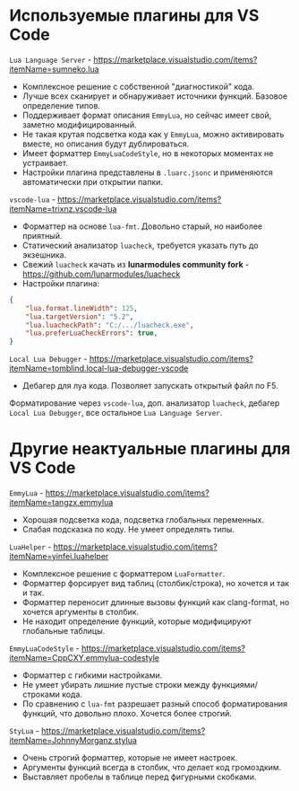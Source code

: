 
# Используемые плагины для VS Code

`Lua Language Server` - https://marketplace.visualstudio.com/items?itemName=sumneko.lua
- Комплексное решение с собственной "диагностикой" кода.
- Лучше всех сканирует и обнаруживает источники функций. Базовое определение типов.
- Поддерживает формат описания `EmmyLua`, но сейчас имеет свой, заметно модифицированный.
- Не такая крутая подсветка кода как у `EmmyLua`, можно активировать вместе, но описания будут дублироваться.
- Имеет форматтер `EmmyLuaCodeStyle`, но в некоторых моментах не устраивает.
- Настройки плагина представлены в `.luarc.jsonc` и применяются автоматически при открытии папки.

`vscode-lua` - https://marketplace.visualstudio.com/items?itemName=trixnz.vscode-lua
- Форматтер на основе `lua-fmt`. Довольно старый, но наиболее приятный.
- Статический анализатор `luacheck`, требуется указать путь до экзешника.
- Свежий `luacheck` качать из **lunarmodules community fork** - https://github.com/lunarmodules/luacheck
- Настройки плагина:
```json
{
	"lua.format.lineWidth": 125,
	"lua.targetVersion": "5.2",
	"lua.luacheckPath": "C:/.../luacheck.exe",
	"lua.preferLuaCheckErrors": true,
}
```

`Local Lua Debugger` - https://marketplace.visualstudio.com/items?itemName=tomblind.local-lua-debugger-vscode
- Дебагер для луа кода. Позволяет запускать открытый файл по F5.

Форматирование через `vscode-lua`, доп. анализатор `luacheck`, дебагер `Local Lua Debugger`, все остальное `Lua Language Server`.


# Другие неактуальные плагины для VS Code

`EmmyLua` - https://marketplace.visualstudio.com/items?itemName=tangzx.emmylua
- Хорошая подсветка кода, подсветка глобальных переменных.
- Слабая подсказка по коду. Не умеет определять типы.

`LuaHelper` - https://marketplace.visualstudio.com/items?itemName=yinfei.luahelper
- Комплексное решение с форматтером `LuaFormatter`.
- Форматтер форсирует вид таблиц (столбик/строка), но хочется и так и так.
- Форматтер переносит длинные вызовы функций как clang-format, но хочется аргументы в столбик.
- Не находит определение функций, которые модифицируют глобальные таблицы.

`EmmyLuaCodeStyle` - https://marketplace.visualstudio.com/items?itemName=CppCXY.emmylua-codestyle
- Форматтер с гибкими настройками.
- Не умеет убирать лишние пустые строки между функциями/строками кода.
- По сравнению с `lua-fmt` разрешает разный способ форматирования функций, что довольно плохо. Хочется более строгий.

`StyLua` - https://marketplace.visualstudio.com/items?itemName=JohnnyMorganz.stylua
- Очень строгий форматтер, которые не имеет настроек.
- Аргументы функций всегда в столбик, что делает код громоздким.
- Выставляет пробелы в таблице перед фигурными скобками.
